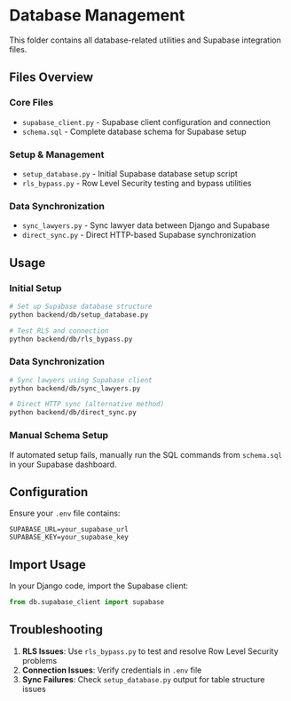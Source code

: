 # Database Management

This folder contains all database-related utilities and Supabase integration files.

## Files Overview

### Core Files
- `supabase_client.py` - Supabase client configuration and connection
- `schema.sql` - Complete database schema for Supabase setup

### Setup & Management
- `setup_database.py` - Initial Supabase database setup script
- `rls_bypass.py` - Row Level Security testing and bypass utilities

### Data Synchronization
- `sync_lawyers.py` - Sync lawyer data between Django and Supabase
- `direct_sync.py` - Direct HTTP-based Supabase synchronization

## Usage

### Initial Setup
```bash
# Set up Supabase database structure
python backend/db/setup_database.py

# Test RLS and connection
python backend/db/rls_bypass.py
```

### Data Synchronization
```bash
# Sync lawyers using Supabase client
python backend/db/sync_lawyers.py

# Direct HTTP sync (alternative method)
python backend/db/direct_sync.py
```

### Manual Schema Setup
If automated setup fails, manually run the SQL commands from `schema.sql` in your Supabase dashboard.

## Configuration

Ensure your `.env` file contains:
```
SUPABASE_URL=your_supabase_url
SUPABASE_KEY=your_supabase_key
```

## Import Usage

In your Django code, import the Supabase client:
```python
from db.supabase_client import supabase
```

## Troubleshooting

1. **RLS Issues**: Use `rls_bypass.py` to test and resolve Row Level Security problems
2. **Connection Issues**: Verify credentials in `.env` file
3. **Sync Failures**: Check `setup_database.py` output for table structure issues